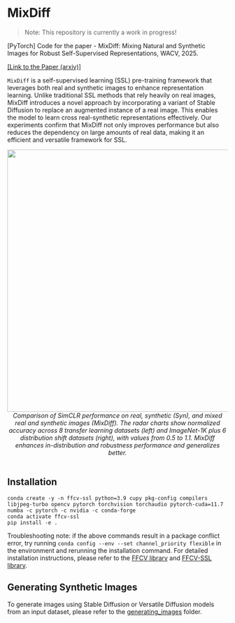 # MixDiff

> Note: This repository is currently a work in progress!

[PyTorch] Code for the paper - MixDiff: Mixing Natural and Synthetic Images for Robust Self-Supervised Representations, WACV, 2025.

[[Link to the Paper (arxiv)]](https://arxiv.org/pdf/2406.12368)

`MixDiff` is a self-supervised learning (SSL) pre-training framework that leverages both real and synthetic images to enhance representation learning. Unlike traditional SSL methods that rely heavily on real images, MixDiff introduces a novel approach by incorporating a variant of Stable Diffusion to replace an augmented instance of a real image. This enables the model to learn cross real-synthetic representations effectively. Our experiments confirm that MixDiff not only improves performance but also reduces the dependency on large amounts of real data, making it an efficient and versatile framework for SSL.


<div align="center">
<img src="http://drive.google.com/uc?export=view&id=1WODFQ4ODPxfP1cZXMa4YdcRo84R8edAS" width="600">
</br>
<em>Comparison of SimCLR performance on real, synthetic (Syn), and mixed real and synthetic images (MixDiff). The radar charts show normalized accuracy across 8 transfer learning datasets (left) and ImageNet-1K plus 6 distribution shift datasets (right), with values from 0.5 to 1.1. MixDiff enhances in-distribution and robustness performance and generalizes better.</em>
</div>
</br>

## Installation

```
conda create -y -n ffcv-ssl python=3.9 cupy pkg-config compilers libjpeg-turbo opencv pytorch torchvision torchaudio pytorch-cuda=11.7 numba -c pytorch -c nvidia -c conda-forge
conda activate ffcv-ssl
pip install -e .
```
Troubleshooting note: if the above commands result in a package conflict error, try running ``conda config --env --set channel_priority flexible`` in the environment and rerunning the installation command. For detailed installation instructions, please refer to the [FFCV library](https://github.com/libffcv/ffcv) and [FFCV-SSL library](https://github.com/facebookresearch/FFCV-SSL).

## Generating Synthetic Images

To generate images using Stable Diffusion or Versatile Diffusion models from an input dataset, please refer to the [generating_images](./generating_images) folder.
